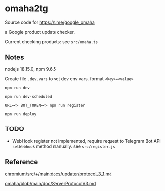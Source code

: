 # omaha2tg

Source code for https://t.me/google_omaha

a Google product update checker.

Current checking products: see `src/omaha.ts`

## Notes

nodejs 18.15.0, npm 9.6.5

Create file `.dev.vars` to set dev env vars. format `<key>=<value>`

`npm run dev`

`npm run dev-scheduled`

`URL=<> BOT_TOKEN=<> npm run register`

`npm run deploy`

## TODO

- WebHook register not implemented, require request to Telegram Bot API `setWebhook` method manually. see `src/register.js`

## Reference

[chromium/src/+/main:docs/updater/protocol_3_1.md](https://source.chromium.org/chromium/chromium/src/+/main:docs/updater/protocol_3_1.md)

[omaha/blob/main/doc/ServerProtocolV3.md](https://github.com/google/omaha/blob/main/doc/ServerProtocolV3.md)
